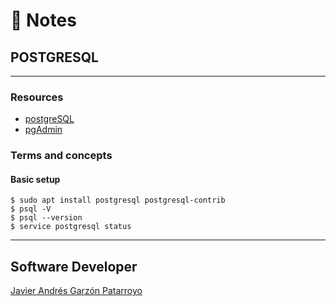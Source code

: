 # :memo: Notes
## POSTGRESQL
- - -
### Resources
* [postgreSQL](https://www.postgresql.org/)
* [pgAdmin](https://www.pgadmin.org/)
### Terms and concepts
#### Basic setup
```
$ sudo apt install postgresql postgresql-contrib
$ psql -V
$ psql --version
$ service postgresql status
```
- - -
## Software Developer
[Javier Andrés Garzón Patarroyo](https://www.javierandresgp.com)
